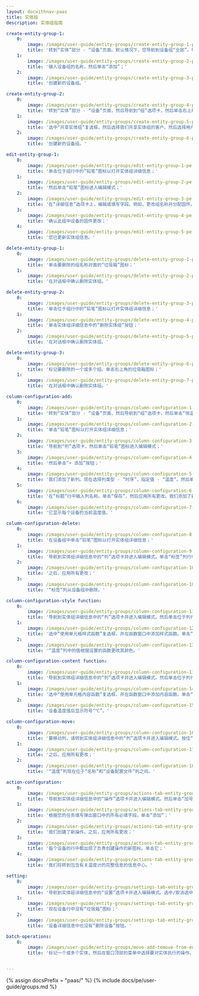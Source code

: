 ```yaml
---
layout: docwithnav-paas
title: 实体组
description: 实体组指南

create-entity-group-1:
    0:
        image: /images/user-guide/entity-groups/create-entity-group-1-pe.png
        title: '转到“实体”部分 - “设备”页面。默认情况下，您导航到设备组“全部”。导航到“组”选项卡，然后单击右上角的“加号”图标；'
    1:
        image: /images/user-guide/entity-groups/create-entity-group-2-pe.png
        title: '输入设备组的名称，然后单击“添加”；'
    2:
        image: /images/user-guide/entity-groups/create-entity-group-3-pe.png
        title: '创建新的设备组。'

create-entity-group-2:
    0:
        image: /images/user-guide/entity-groups/create-entity-group-4-pe.png
        title: '转到“实体”部分 - “设备”页面，然后导航到“组”选项卡，然后单击右上角的“加号”图标。输入实体组的名称，然后单击“下一步：共享实体组”按钮；'
    1:
        image: /images/user-guide/entity-groups/create-entity-group-5-pe.png
        title: '选中“共享实体组”复选框，然后选择我们共享实体组的客户。然后选择用户组及其权限。单击“添加”；'
    2:
        image: /images/user-guide/entity-groups/create-entity-group-6-pe.png
        title: '创建新的设备组。'

edit-entity-group-1:
    0:
        image: /images/user-guide/entity-groups/edit-entity-group-1-pe.png
        title: '单击位于组行中的“铅笔”图标以打开实体组详细信息；'
    1:
        image: /images/user-guide/entity-groups/edit-entity-group-2-pe.png
        title: '然后单击“铅笔”图标进入编辑模式；'
    2:
        image: /images/user-guide/entity-groups/edit-entity-group-3-pe.png
        title: '在“详细信息”选项卡上，编辑或填写字段。例如，更改组名称并分配固件。之后，保存所有更改；'
    3:
        image: /images/user-guide/entity-groups/edit-entity-group-4-pe.png
        title: '确认此组中设备的固件更改；'
    4:
        image: /images/user-guide/entity-groups/edit-entity-group-5-pe.png
        title: '您已更新实体组信息。'

delete-entity-group-1:
    0:
        image: /images/user-guide/entity-groups/delete-entity-group-1-pe.png
        title: '单击要删除的组名称对面的“垃圾箱”图标；'
    1:
        image: /images/user-guide/entity-groups/delete-entity-group-2-pe.png
        title: '在对话框中确认删除实体组。'

delete-entity-group-2:
    0:
        image: /images/user-guide/entity-groups/delete-entity-group-3-pe.png
        title: '单击位于组行中的“铅笔”图标以打开实体组详细信息；'
    1:
        image: /images/user-guide/entity-groups/delete-entity-group-4-pe.png
        title: '单击实体组详细信息中的“删除实体组”按钮；'
    2:
        image: /images/user-guide/entity-groups/delete-entity-group-5-pe.png
        title: '在对话框中确认删除实体组。'

delete-entity-group-3:
    0:
        image: /images/user-guide/entity-groups/delete-entity-group-6-pe.png
        title: '标记要删除的一个或多个组。单击右上角的垃圾箱图标；'
    1:
        image: /images/user-guide/entity-groups/delete-entity-group-7-pe.png
        title: '在对话框中确认删除实体组。'

column-configuration-add:
    0:
        image: /images/user-guide/entity-groups/column-configuration-1-pe.png
        title: '转到“实体”部分 - “设备”页面，然后导航到“组”选项卡，然后单击“恒温器”设备组以将其打开；'
    1:
        image: /images/user-guide/entity-groups/column-configuration-2-pe.png
        title: '单击“铅笔”图标以打开实体组详细信息；'
    2:
        image: /images/user-guide/entity-groups/column-configuration-3-pe.png
        title: '导航到“列”选项卡，然后单击“铅笔”图标进入编辑模式；'
    3:
        image: /images/user-guide/entity-groups/column-configuration-4-pe.png
        title: '然后单击“+ 添加”按钮；'
    4:
        image: /images/user-guide/entity-groups/column-configuration-5-pe.png
        title: '我们添加了新列。现在选择列类型 - “时序”，指定值 - “温度”。然后单击位于列行中的“铅笔”图标以打开编辑列窗口；'
    5:
        image: /images/user-guide/entity-groups/column-configuration-6-pe.png
        title: '在“标题”行中输入列名称。单击“保存”，然后应用所有更改。我们添加了新列 - “温度”；'
    6:
        image: /images/user-guide/entity-groups/column-configuration-7-pe.png
        title: '它显示每个设备的当前温度值。'

column-configuration-delete:
    0:
        image: /images/user-guide/entity-groups/column-configuration-8-pe.png
        title: '在设备组中单击“铅笔”图标以打开实体组详细信息；'
    1:
        image: /images/user-guide/entity-groups/column-configuration-9-pe.png
        title: '导航到实体组详细信息中的“列”选项卡并进入编辑模式。单击“标签”列行中位于的“删除”图标以删除此列；'
    2:
        image: /images/user-guide/entity-groups/column-configuration-10-pe.png
        title: '之后，应用所有更改；'
    3:
        image: /images/user-guide/entity-groups/column-configuration-10-1-pe.png
        title: '“标签”列从设备组中删除。'

column-configuration-style function:
    0:
        image: /images/user-guide/entity-groups/column-configuration-11-pe.png
        title: '导航到实体组详细信息中的“列”选项卡并进入编辑模式。然后单击位于列行中的“铅笔”图标以打开编辑列窗口；'
    1:
        image: /images/user-guide/entity-groups/column-configuration-12-pe.png
        title: '选中“使用单元格样式函数”复选框，并在函数窗口中添加样式函数。单击“保存”，然后应用所有更改；'
    2:
        image: /images/user-guide/entity-groups/column-configuration-13-pe.png
        title: '“温度”列中的值根据设置的函数更改其颜色。'

column-configuration-content function:
    0:
        image: /images/user-guide/entity-groups/column-configuration-11-pe.png
        title: '导航到实体组详细信息中的“列”选项卡并进入编辑模式。然后单击位于列行中的“铅笔”图标以打开编辑列窗口；'
    1:
        image: /images/user-guide/entity-groups/column-configuration-14-pe.png
        title: '选中“使用单元格内容函数”复选框，并在函数窗口中添加内容函数。单击“保存”，然后应用所有更改；'
    2:
        image: /images/user-guide/entity-groups/column-configuration-15-pe.png
        title: '设备温度值后显示符号“℃”。'

column-configuration-move:
    0:
        image: /images/user-guide/entity-groups/column-configuration-16-pe.png
        title: '要移动列，请转到实体组详细信息中的“列”选项卡并进入编辑模式。按住“温度”列的“拖动”图标上的鼠标左键，并将其放在“名称”和“设备配置文件”列之间；'
    1:
        image: /images/user-guide/entity-groups/column-configuration-17-pe.png
        title: '之后，应用所有更改；'
    2:
        image: /images/user-guide/entity-groups/column-configuration-18-pe.png
        title: '“温度”列现在位于“名称”和“设备配置文件”列之间。'

action-configuration:
    0:
        image: /images/user-guide/entity-groups/actions-tab-entity-group-1-pe.png
        title: '导航到实体组详细信息中的“操作”选项卡并进入编辑模式。然后单击“加号”图标以添加新操作；'
    1:
        image: /images/user-guide/entity-groups/actions-tab-entity-group-2-pe.png
        title: '根据您的任务填写弹出窗口中的所有必填字段。单击“添加”；'
    2:
        image: /images/user-guide/entity-groups/actions-tab-entity-group-3-pe.png
        title: '我们创建了新操作。之后，应用所有更改；'
    3:
        image: /images/user-guide/entity-groups/actions-tab-entity-group-4-pe.png
        title: '每个设备的行中都出现了负责创建操作的新图标。单击它；'
    4:
        image: /images/user-guide/entity-groups/actions-tab-entity-group-5-pe.png
        title: '我们将转到包含有关温度计的完整信息的信息中心。'

setting:
    0:
        image: /images/user-guide/entity-groups/settings-tab-entity-group-1-pe.png
        title: '导航到实体组详细信息中的“设置”选项卡并进入编辑模式。选中/取消选中选定的参数。例如，取消选中“启用实体删除”。然后应用所有更改；'
    1:
        image: /images/user-guide/entity-groups/settings-tab-entity-group-2-pe.png
        title: '现在设备行中没有“垃圾箱”图标；'
    2:
        image: /images/user-guide/entity-groups/settings-tab-entity-group-3-pe.png
        title: '设备详细信息中也没有“删除设备”按钮。'

batch-operations:
    0:
        image: /images/user-guide/entity-groups/move-add-temove-from-entity-group.png
        title: '标记一个或多个实体，然后在窗口顶部的菜单中选择要对实体执行的操作。'


---
```


{% assign docsPrefix = "paas/" %}
{% include docs/pe/user-guide/groups.md %}